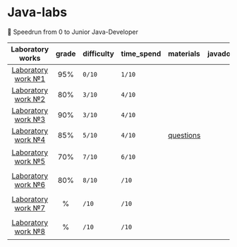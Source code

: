 # Java-labs
📒 Speedrun from 0 to Junior Java-Developer

|    **Laboratory works**    | **grade** | **difficulty** | **time_spend**  | **materials** | **javadoc** | **status** |
|:--------------------------:|:---------:|:---------------|:----------------|:--------------|:-----------:| :-----------:|
| [Laboratory work №1](lab1) |   	95%	   | `0/10`           |   `1/10`		     |               |             |  done✅ |
| [Laboratory work №2](lab2) |    80%    | `3/10`	          |   `4/10`	       |               |             |	done✅|
| [Laboratory work №3](lab3) |   	90%	   | `3/10`           | 	`4/10`         |               |             |  done✅ |
| [Laboratory work №4](lab4) |   	85%	   | `5/10`           | 	`4/10`         |  [questions](https://docs.google.com/document/d/1Taf-X0wgn1qAw74n5DjuNcbWJqFeCFkURIQ17130BB4/edit)             |             |  done✅ |
| [Laboratory work №5](lab5) |   	70%	   | `7/10`           | 	`6/10`         |               |             | 	in process✏️ |
| [Laboratory work №6](lab6) |   80%	   | `8/10`           | 	`/10`         |               |             | 	in process✏️ |
| [Laboratory work №7](lab5) |  	%	   | `/10`           | 	`/10`         |               |             | 	in process✏️ |
| [Laboratory work №8](lab5) |   	%	   | `/10`           | 	`/10`         |               |             | 	in process✏️ |


